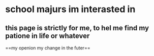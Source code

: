 # school majurs im interasted in

this page is strictly for me, to hel me find my patione in life or whatever
---
==my openion my change in the futer== 
